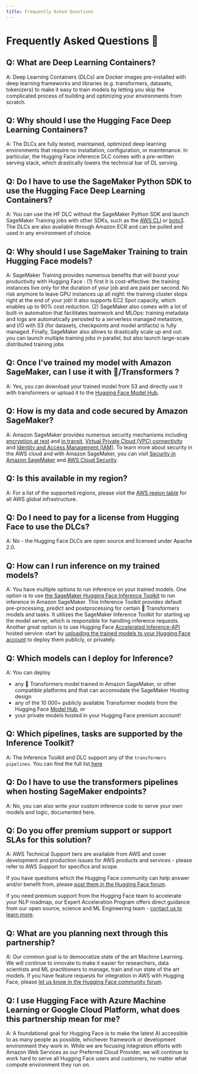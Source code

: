 ```yaml
---
title: Frequently Asked Questions
---
```


<h1>Frequently Asked Questions 🎯</h1>

## Q: What are Deep Learning Containers?

A: Deep Learning Containers (DLCs) are Docker images pre-installed with deep learning frameworks and libraries (e.g. transformers, datasets, tokenizers) to make it easy to train models by letting you skip the complicated process of building and optimizing your environments from scratch.

## Q: Why should I use the Hugging Face Deep Learning Containers?

A: The DLCs are fully tested, maintained, optimized deep learning environments that require no installation, configuration, or maintenance. In particular, the Hugging Face inference DLC comes with a pre-written serving stack, which drastically lowers the technical bar of DL serving.

## Q: Do I have to use the SageMaker Python SDK to use the Hugging Face Deep Learning Containers?

A: You can use the HF DLC without the SageMaker Python SDK and launch SageMaker Training jobs with other SDKs, such as the [AWS CLI](https://docs.aws.amazon.com/cli/latest/reference/sagemaker/create-training-job.html) or [boto3](https://boto3.amazonaws.com/v1/documentation/api/latest/reference/services/sagemaker.html#SageMaker.Client.create_training_job). The DLCs are also available through Amazon ECR and can be pulled and used in any environment of choice.


## Q: Why should I use SageMaker Training to train Hugging Face models?

A: SageMaker Training provides numerous benefits that will boost your productivity with Hugging Face : (1) first it is cost-effective: the training instances live only for the duration of your job and are paid per second. No risk anymore to leave GPU instances up all night: the training cluster stops right at the end of your job! It also supports EC2 Spot capacity, which enables up to 90% cost reduction. (2) SageMaker also comes with a lot of built-in automation that facilitates teamwork and MLOps: training metadata and logs are automatically persisted to a serverless managed metastore, and I/O with S3 (for datasets, checkpoints and model artifacts) is fully managed. Finally, SageMaker also allows to drastically scale up and out: you can launch multiple training jobs in parallel, but also launch large-scale distributed training jobs

## Q: Once I've trained my model with Amazon SageMaker, can I use it with 🤗/Transformers ?

A: Yes, you can download your trained model from S3 and directly use it with transformers or upload it to the [Hugging Face Model Hub](https://huggingface.co/models).

## Q: How is my data and code secured by Amazon SageMaker?

A: Amazon SageMaker provides numerous security mechanisms including [encryption at rest](https://docs.aws.amazon.com/sagemaker/latest/dg/encryption-at-rest-nbi.html) and [in transit](https://docs.aws.amazon.com/sagemaker/latest/dg/encryption-in-transit.html), [Virtual Private Cloud (VPC) connectivity](https://docs.aws.amazon.com/sagemaker/latest/dg/interface-vpc-endpoint.html) and [Identity and Access Management (IAM)](https://docs.aws.amazon.com/sagemaker/latest/dg/security_iam_service-with-iam.html). To learn more about security in the AWS cloud and with Amazon SageMaker, you can visit [Security in Amazon SageMaker](https://docs.aws.amazon.com/sagemaker/latest/dg/security_iam_service-with-iam.html) and [AWS Cloud Security](https://docs.aws.amazon.com/sagemaker/latest/dg/security_iam_service-with-iam.html).

## Q: Is this available in my region?

A: For a list of the supported regions, please visit the [AWS region table](https://aws.amazon.com/about-aws/global-infrastructure/regional-product-services/) for all AWS global infrastructure.

## Q: Do I need to pay for a license from Hugging Face to use the DLCs?

A: No - the Hugging Face DLCs are open source and licensed under Apache 2.0.

## Q: How can I run inference on my trained models?

A: You have multiple options to run inference on your trained models. One option is to use [the SageMaker Hugging Face Inference Toolkit](https://github.com/aws/sagemaker-huggingface-inference-toolkit) to run inference in Amazon SageMaker. This Inference Toolkit provides default pre-processing, predict and postprocessing for certain 🤗 Transformers models and tasks. It utilizes the SageMaker Inference Toolkit for starting up the model server, which is responsible for handling inference requests. Another great option is to use Hugging Face [Accelerated Inference-API](https://api-inference.huggingface.co/docs/python/html/index.html) hosted service: start by [uploading the trained models to your Hugging Face account](https://huggingface.co/new) to deploy them publicly, or privately.
## Q: Which models can I deploy for Inference?

A: You can deploy

- any 🤗 Transformers model trained in Amazon SageMaker, or other compatible platforms and that can accomodate the SageMaker Hosting design
- any of the 10 000+ publicly available Transformer models from the Hugging Face [Model Hub](https://huggingface.co/models), or
- your private models hosted in your Hugging Face premium account!

## Q: Which pipelines, tasks are supported by the Inference Toolkit?

A: The Inference Toolkit and DLC support any of the `transformers` `pipelines`. You can find the full list[ here](https://huggingface.co/transformers/main_classes/pipelines.html)

## Q: Do I have to use the transformers pipelines when hosting SageMaker endpoints?  

A: No, you can also write your custom inference code to serve your own models and logic, documented here.  

## Q: Do you offer premium support or support SLAs for this solution?

A: AWS Technical Support tiers are available from AWS and cover development and production issues for AWS products and services - please refer to AWS Support for specifics and scope.

If you have questions which the Hugging Face community can help answer and/or benefit from, please [post them in the Hugging Face forum](https://discuss.huggingface.co/c/sagemaker/17).

If you need premium support from the Hugging Face team to accelerate your NLP roadmap, our Expert Acceleration Program offers direct guidance from our open source, science and ML Engineering team - [contact us to learn more](mailto:api-enterprise@huggingface.co).

## Q: What are you planning next through this partnership?

A: Our common goal is to democratize state of the art Machine Learning. We will continue to innovate to make it easier for researchers, data scientists and ML practitioners to manage, train and run state of the art models. If you have feature requests for integration in AWS with Hugging Face, please [let us know in the Hugging Face community forum](https://discuss.huggingface.co/c/sagemaker/17).

## Q: I use Hugging Face with Azure Machine Learning or Google Cloud Platform, what does this partnership mean for me?

A: A foundational goal for Hugging Face is to make the latest AI accessible to as many people as possible, whichever framework or development environment they work in. While we are focusing integration efforts with Amazon Web Services as our Preferred Cloud Provider, we will continue to work hard to serve all Hugging Face users and customers, no matter what compute environment they run on.
